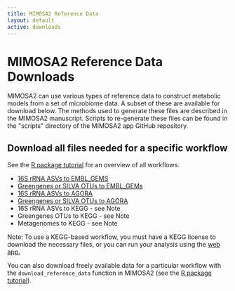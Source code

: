 ```yaml
---
title: MIMOSA2 Reference Data
layout: default
active: downloads
---
```

# MIMOSA2 Reference Data Downloads

MIMOSA2 can use various types of reference data to construct metabolic models from a set of microbiome data. A subset of these are available for download below. 
The methods used to generate these files are described in the MIMOSA2 manuscript. Scripts to re-generate these files can be found in the "scripts" directory of the MIMOSA2 app GitHub repository.

## Download all files needed for a specific workflow
See the [R package tutorial](package.html) for an overview of all workflows. 

- [16S rRNA ASVs to EMBL_GEMS](http://elbo-spice.cs.tau.ac.il/shiny/MIMOSA2shiny/refData/ASV_EMBL.tar.gz)
- [Greengenes or SILVA OTUs to EMBL_GEMs](http://elbo-spice.cs.tau.ac.il/shiny/MIMOSA2shiny/refData/OTU_EMBL.tar.gz)
- [16S rRNA ASVs to AGORA](http://elbo-spice.cs.tau.ac.il/shiny/MIMOSA2shiny/refData/ASV_AGORA.tar.gz)
- [Greengenes or SILVA OTUs to AGORA](http://elbo-spice.cs.tau.ac.il/shiny/MIMOSA2shiny/refData/OTU_AGORA.tar.gz)
- 16S rRNA ASVs to KEGG - see Note
- Greengenes OTUs to KEGG - see Note
- Metagenomes to KEGG - see Note

Note: To use a KEGG-based workflow, you must have a KEGG license to download the necessary files, or you can run your analysis using the [web app.](https://elbo-spice.gs.washington.edu/shiny/MIMOSA2shiny/)

You can also download freely available data for a particular workflow with the `download_reference_data` function in MIMOSA2 (see the [R package tutorial](package.html)).

<!---
Individual processed data files are described and linked below:

### Ribosomal sequence reference datasets (for mapping ASVs)
These are provided in .udb format for efficient download and search with vsearch.

- [GreenGenes 99% OTU representative sequences]() These are the provided Greengenes 13_8 representative 99% OTUs, indexed into a vsearch udb file.

- [Ribosomal sequences from AGORA genomes]()

- [Ribosomal sequences from RefSeq (for EMBL_GEMS)]()

### Processed mappings for linking OTUs to genomes and models:

- [Mapping from Greengenes 13_8 99% OTUs to AGORA-linked genomes]()

- [Mapping from Greengenes 13_8 99% OTUs to RefSeq genomes for EMBL_GEMS]()

- [Mapping from SILVA 132 99% OTUs to AGORA-linked genomes]()

- [Mapping from SILVA 132 99% OTUs to RefSeq genomes]()

The scripts used to generate these mapping files are available at http://github.com/cnoecker/MIMOSA2shiny/scripts.

### Taxon-specific metabolic models, processed and formatted for MIMOSA2 compatibility: 

- [AGORA models (reconstructions from Magnusdottir et al Nature Biotech 2016)](agora_models.tar.gz)

- [CarveMe/EMBL_GEMS models (reconstructions from Machado et al Nucleic Acids Research 2018)](embl_gems_models.tar.gz)


-->
